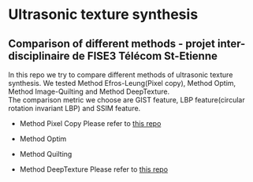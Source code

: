 # Ultrasonic texture synthesis
## Comparison of different methods - projet inter-disciplinaire de FISE3 Télécom St-Etienne
In this repo we try to compare different methods of ultrasonic texture synthesis. We tested Method Efros-Leung(Pixel copy), Method Optim, Method Image-Quilting and Method DeepTexture.
</br>
The comparison metric we choose are GIST feature, LBP feature(circular rotation invariant LBP) and SSIM feature.

* Method Pixel Copy
Please refer to [this repo](https://github.com/asteroidhouse/texturesynth/tree/master/examples)

* Method Optim

* Method Quilting

* Method DeepTexture
Please refer to [this repo](https://github.com/meet-minimalist/Texture-Synthesis-Using-Convolutional-Neural-Networks)